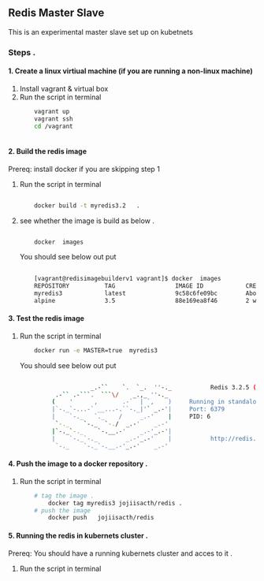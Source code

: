## Redis Master Slave
This is an experimental master slave set up on kubetnets
###  	Steps . 
#### 		1. Create a linux virtiual machine (if you are running a non-linux machine) 

1. Install vagrant & virtual box 
2. Run the script in terminal 
	```sh
		vagrant up
		vagrant ssh
		cd /vagrant
		
	```
#### 		2. Build the redis image 
Prereq: install docker if you are  skipping step 1  
1. Run the script in terminal 
	```sh
	
		docker build -t myredis3.2   .
	
	```
2. see whether the image is build as below . 
	```sh
	
		docker  images
	
	```
	You should see below out put 
	```sh
		
		[vagrant@redisimagebuilderv1 vagrant]$ docker  images
		REPOSITORY          TAG                 IMAGE ID            CREATED              SIZE
		myredis3            latest              9c58c6fe09bc        About a minute ago   9.399 MB
		alpine              3.5                 88e169ea8f46        2 weeks ago          3.98 MB
	
	```
	
#### 		3. Test the redis image 
1. Run the script in terminal 
	```sh
		docker run -e MASTER=true  myredis3
	
	```
	You should see below out put 
	```sh
		
					    _.-``    `.  `_.  ''-._           Redis 3.2.5 (c72176ef/0) 64 bit
			  .-`` .-```.  ```\/    _.,_ ''-._                                   
			 (    '      ,       .-`  | `,    )     Running in standalone mode
			 |`-._`-...-` __...-.``-._|'` _.-'|     Port: 6379
			 |    `-._   `._    /     _.-'    |     PID: 6
			  `-._    `-._  `-./  _.-'    _.-'                                   
			 |`-._`-._    `-.__.-'    _.-'_.-'|                                  
			 |    `-._`-._        _.-'_.-'    |           http://redis.io        
			  `-._    `-._`-.__.-'_.-'    _.-'                                                        


	```
	
#### 		4. Push the image to a docker repository .  
1. Run the script in terminal 
	```sh
		# tag the image .  
    		docker tag myredis3 jojiisacth/redis . 
		# push the image  
    		docker push   jojiisacth/redis
	```
	
	
#### 		5. Running the redis in kubernets cluster . 

Prereq: You should have a running  kubernets cluster and acces to it . 		
1. Run the script in terminal 
